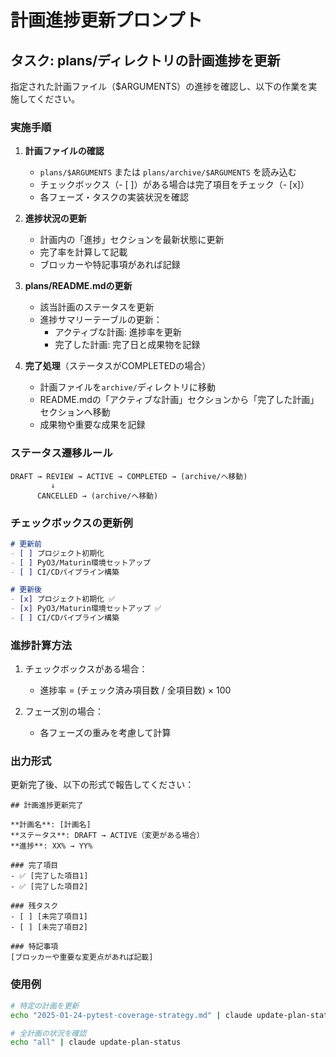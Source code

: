 # 計画進捗更新プロンプト

## タスク: plans/ディレクトリの計画進捗を更新

指定された計画ファイル（$ARGUMENTS）の進捗を確認し、以下の作業を実施してください。

### 実施手順

1. **計画ファイルの確認**
   - `plans/$ARGUMENTS` または `plans/archive/$ARGUMENTS` を読み込む
   - チェックボックス（- [ ]）がある場合は完了項目をチェック（- [x]）
   - 各フェーズ・タスクの実装状況を確認

2. **進捗状況の更新**
   - 計画内の「進捗」セクションを最新状態に更新
   - 完了率を計算して記載
   - ブロッカーや特記事項があれば記録

3. **plans/README.mdの更新**
   - 該当計画のステータスを更新
   - 進捗サマリーテーブルの更新：
     - アクティブな計画: 進捗率を更新
     - 完了した計画: 完了日と成果物を記録

4. **完了処理**（ステータスがCOMPLETEDの場合）
   - 計画ファイルを`archive/`ディレクトリに移動
   - README.mdの「アクティブな計画」セクションから「完了した計画」セクションへ移動
   - 成果物や重要な成果を記録

### ステータス遷移ルール

```
DRAFT → REVIEW → ACTIVE → COMPLETED → (archive/へ移動)
         ↓
      CANCELLED → (archive/へ移動)
```

### チェックボックスの更新例

```markdown
# 更新前
- [ ] プロジェクト初期化
- [ ] PyO3/Maturin環境セットアップ
- [ ] CI/CDパイプライン構築

# 更新後
- [x] プロジェクト初期化 ✅
- [x] PyO3/Maturin環境セットアップ ✅
- [ ] CI/CDパイプライン構築
```

### 進捗計算方法

1. チェックボックスがある場合：
   - 進捗率 = (チェック済み項目数 / 全項目数) × 100

2. フェーズ別の場合：
   - 各フェーズの重みを考慮して計算

### 出力形式

更新完了後、以下の形式で報告してください：

```
## 計画進捗更新完了

**計画名**: [計画名]
**ステータス**: DRAFT → ACTIVE（変更がある場合）
**進捗**: XX% → YY%

### 完了項目
- ✅ [完了した項目1]
- ✅ [完了した項目2]

### 残タスク
- [ ] [未完了項目1]
- [ ] [未完了項目2]

### 特記事項
[ブロッカーや重要な変更点があれば記載]
```

### 使用例

```bash
# 特定の計画を更新
echo "2025-01-24-pytest-coverage-strategy.md" | claude update-plan-status

# 全計画の状況を確認
echo "all" | claude update-plan-status
```